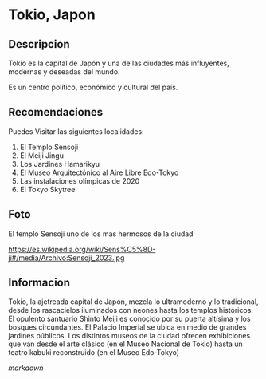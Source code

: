 # Tokio, Japon 

## Descripcion 

Tokio es la capital de Japón y una de las ciudades más influyentes, 
modernas y deseadas del mundo. 

Es un centro político, económico y cultural del país.

## Recomendaciones 

Puedes Visitar las siguientes localidades:  

1. El Templo Sensoji 
2. El Meiji Jingu 
3. Los Jardines Hamarikyu 
4. El Museo Arquitectónico al Aire Libre Edo-Tokyo 
5. Las instalaciones olímpicas de 2020
6. El Tokyo Skytree

## Foto 

El templo Sensoji uno de los mas hermosos de la ciudad 

https://es.wikipedia.org/wiki/Sens%C5%8D-ji#/media/Archivo:Sensoji_2023.jpg 

## Informacion 

Tokio, la ajetreada capital de Japón, mezcla lo ultramoderno y lo tradicional, 
desde los rascacielos iluminados con neones hasta los templos históricos. 
El opulento santuario Shinto Meiji es conocido por su puerta altísima 
y los bosques circundantes. El Palacio Imperial se ubica en medio 
de grandes jardines públicos. Los distintos museos de la ciudad 
ofrecen exhibiciones que van desde el arte clásico 
(en el Museo Nacional de Tokio) 
hasta un teatro kabuki reconstruido (en el Museo Edo-Tokyo)

*markdown* 







